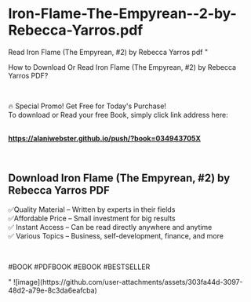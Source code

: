 # Iron-Flame-The-Empyrean--2-by-Rebecca-Yarros.pdf
Read Iron Flame (The Empyrean, #2) by Rebecca Yarros pdf
"<p>How to Download Or Read Iron Flame (The Empyrean, #2) by Rebecca Yarros PDF?</p>
<p>&nbsp;</p>
<p>&#128293;  Special Promo! Get Free for Today's Purchase!<br />To download or Read your free Book, simply click link address here:&nbsp;<br />&nbsp;</p>
<p><a href=""https://alaniwebster.github.io/push/?book=034943705X""><strong>https://alaniwebster.github.io/push/?book=034943705X</strong></a></p>
<p>&nbsp;</p>
<h2>Download Iron Flame (The Empyrean, #2) by Rebecca Yarros PDF</h2>
<p>&#x2705;Quality Material &ndash; Written by experts in their fields<br />&#x2705;Affordable Price &ndash; Small investment for big results<br />&#x2705; Instant Access &ndash; Can be read directly anywhere and anytime<br />&#x2705; Various Topics &ndash; Business, self-development, finance, and more</p>
<p>&nbsp;</p>
<p>#BOOK #PDFBOOK #EBOOK #BESTSELLER</p>
"
![image](https://github.com/user-attachments/assets/303fa44d-3097-48d2-a79e-8c3da6eafcba)
